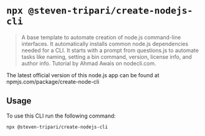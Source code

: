 # `npx @steven-tripari/create-nodejs-cli`

> A base template to automate creation of node.js command-line interfaces. It automatically installs common node.js dependencies needed for a CLI. It starts with a prompt from questions.js to automate tasks like naming, setting a bin command, version, license info, and author info. Tutorial by Ahmad Awais on nodecli.com. 

The latest official version of this node.js app can be found at npmjs.com/package/create-node-cli 

## Usage

To use this CLI run the following command:

```sh
npx @steven-tripari/create-nodejs-cli
```
<!-- The following options are available:

```sh
    --bio               Print the bio info (DEFAULT: true)
    --no-bio            Don't print the bio info
    --social            Print the social info (DEFAULT: true)
    --no-social         Don't print the social info
    --ad                Print the ad info (DEFAULT: true)
    --no-ad             Don't print the ad info
    --clear             Clear the console (DEFAULT: true)
    --no-clear          Don't clear the console
    -p, --posts         Print last 10 posts

    -m, --minimal       Print minimal info
    -d, --debug         Print debug info
    -v, --version       Print CLI version
```
Commands:

```sh
    help                Print CLI help info
```

Examples:

```sh
npx steven-tripari [--options] <commands>
``` -->